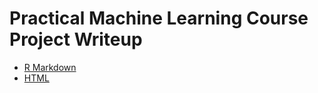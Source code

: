 Practical Machine Learning Course Project Writeup
=================================================

* [R Markdown](index.Rmd)
* [HTML](index.html)